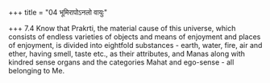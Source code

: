 +++
title = "04 भूमिरापोऽनलो वायुः"

+++
7.4 Know that Prakrti, the material cause of this universe, which consists of endless varieties of objects and means of enjoyment and places of enjoyment, is divided into eightfold substances - earth,
water, fire, air and ether, having smell, taste etc., as their attributes, and Manas along with kindred sense organs and the categories Mahat and ego-sense - all belonging to Me.
